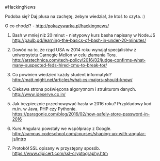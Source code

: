 #HackingNews

Podoba się? Daj plusa na zachętę, żebym wiedział, że ktoś to czyta. :)

O co chodzi? - http://pokazywarka.pl/hackingnews/

1. Bash w mniej niż 20 minut - nietypowy kurs basha napisany w Node.JS
http://paulb.gd/learning-the-basics-of-bash-in-under-20-minutes/

2. Dowód na to, że rząd USA w 2014 roku wynajął specjalistów z uniwersytetu Carnegie Mellon w celu złamania Tora.
http://arstechnica.com/tech-policy/2016/02/judge-confirms-what-many-suspected-feds-hired-cmu-to-break-tor/

3. Co powinien wiedzieć każdy student informatyki? 
http://matt.might.net/articles/what-cs-majors-should-know/

4. Ciekawa strona poświęcona algorytmom i strukturom danych.
http://www.ideserve.co.in/

5. Jak bezpiecznie przechowywać hasła w 2016 roku? Przykładowy kod m.in. w Java, PHP czy Pythonie.
https://paragonie.com/blog/2016/02/how-safely-store-password-in-2016

6. Kurs Angulara powstały we współpracy z Google.
http://campus.codeschool.com/courses/shaping-up-with-angular-js/intro

7. Protokół SSL opisany w przystępny sposób.
https://www.digicert.com/ssl-cryptography.htm



